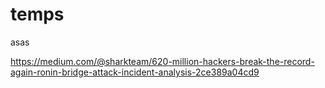 # temps
asas

https://medium.com/@sharkteam/620-million-hackers-break-the-record-again-ronin-bridge-attack-incident-analysis-2ce389a04cd9

